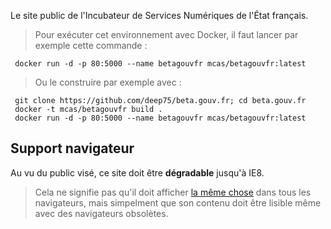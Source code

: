 Le site public de l'Incubateur de Services Numériques de l'État français.

> Pour exécuter cet environnement avec Docker, il faut lancer par exemple cette commande :

     docker run -d -p 80:5000 --name betagouvfr mcas/betagouvfr:latest

> Ou le construire par exemple avec :

     git clone https://github.com/deep75/beta.gouv.fr; cd beta.gouv.fr
     docker -t mcas/betagouvfr build .
     docker run -d -p 80:5000 --name betagouvfr mcas/betagouvfr:latest
     
## Support navigateur

Au vu du public visé, ce site doit être **dégradable** jusqu'à IE8.

> Cela ne signifie pas qu'il doit afficher [la même chose](http://dowebsitesneedtolookexactlythesameineverybrowser.com) dans tous les navigateurs, mais simpelment que son contenu doit être lisible même avec des navigateurs obsolètes.
